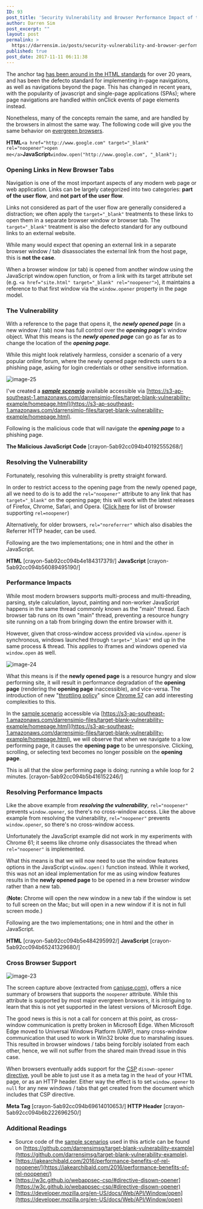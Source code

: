 ```yaml
---
ID: 93
post_title: 'Security Vulnerability and Browser Performance Impact of target=&#8221;_blank&#8221;'
author: Darren Sim
post_excerpt: ""
layout: post
permalink: >
  https://darrensim.io/posts/security-vulnerability-and-browser-performance-impact-of-target_blank/
published: true
post_date: 2017-11-11 06:11:38
---
```

The anchor tag <a href="https://www.w3.org/MarkUp/1995-archive/Elements/A.html" target="_blank" rel="noopener"> has been around in the </a><a href="https://www.w3.org/MarkUp/1995-archive/Elements/A.html" target="_blank" rel="noopener">HTML standards</a> for over 20 years, and has been the defecto standard for implementing in-page navigations, as well as navigations beyond the page. This has changed in recent years, with the popularity of javascript and single-page applications (SPAs); where page navigations are handled within onClick events of page elements instead.

Nonetheless, many of the concepts remain the same, and are handled by the browsers in almost the same way. The following code will give you the same behavior on <a href="https://www.techopedia.com/definition/31094/evergreen-browser" target="_blank" rel="noopener">evergreen browsers</a>.

**HTML**`<a href="http://www.google.com" target="_blank" rel="noopener">open me</a>`**JavaScript**`window.open("http://www.google.com", "_blank");`

### Opening Links in New Browser Tabs

Navigation is one of the most important aspects of any modern web page or web application. Links can be largely categorized into two categories: **part of the user flow**, and **not part of the user flow**.

Links not considered as part of the user flow are generally considered a distraction; we often apply the `target="_blank"` treatments to these links to open them in a separate browser window or browser tab. The `target="_blank"` treatment is also the defecto standard for any outbound links to an external website.

While many would expect that opening an external link in a separate browser window / tab disassociates the external link from the host page, this is **not the case**.

When a browser window (or tab) is opened from another window using the JavaScript window.open function, or from a link with its target attribute set (e.g. `<a href="site.html" target="_blank" rel="noopener">`), it maintains a reference to that first window via the `window.opener` property in the page model.</a>

### The Vulnerability

With a reference to the page that opens it, the _**newly opened page**_ (in a new window / tab) now has full control over the _**opening page**_'s window object. What this means is the _**newly opened page**_ can go as far as to change the location of the _**opening page**_.

While this might look relatively harmless, consider a scenario of a very popular online forum, where the newly opened page redirects users to a phishing page, asking for login credentials or other sensitive information.

![image-25](http://darrensim.io/wp-content/uploads/2017/11/target-blank-vulnerability-example-flow-1024x300.png)

I've created a [_**sample scenario**_](https://s3-ap-southeast-1.amazonaws.com/darrensimio-files/target-blank-vulnerability-example/homepage.html) available accessible via [https://s3-ap-southeast-1.amazonaws.com/darrensimio-files/target-blank-vulnerability-example/homepage.html](https://s3-ap-southeast-1.amazonaws.com/darrensimio-files/target-blank-vulnerability-example/homepage.html).

Following is the malicious code that will navigate the _**opening page**_ to a phishing page.

**The Malicious JavaScript Code**
[crayon-5ab92cc094b40192555268/]

### Resolving the Vulnerability

Fortunately, resolving this vulnerability is pretty straight forward.

In order to restrict access to the opening page from the newly opened page, all we need to do is to add the `rel="noopener"` attribute to any link that has `target="_blank"` on the opening page; this will work with the latest releases of Firefox, Chrome, Safari, and Opera. ([Click here](https://caniuse.com/#feat=rel-noopener) for list of browser supporting `rel=noopener`)

Alternatively, for older browsers, `rel="noreferrer"` which also disables the Referrer HTTP header, can be used.

Following are the two implementations; one in html and the other in JavaScript.

**HTML**
[crayon-5ab92cc094b4e184317379/]
**JavaScript**
[crayon-5ab92cc094b56089495190/]

### Performance Impacts

While most modern browsers supports multi-process and multi-threading, parsing, style calculation, layout, painting and non-worker JavaScript happens in the same thread commonly known as the "main" thread. Each browser tab runs on its own "main" thread, preventing a resource hungry site running on a tab from bringing down the entire browser with it.

However, given that cross-window access provided via `window.opener` is synchronous, windows launched through `target="_blank"` end up in the same process &amp; thread. This applies to iframes and windows opened via `window.open` as well.

![image-24](http://darrensim.io/wp-content/uploads/2017/11/target-blank-page-freeze-example-flow-1024x300.png)

What this means is if the **newly opened page** is a resource hungry and slow performing site, it will result in performance degradation of the **opening page** (rendering the **opening page** inaccessible), and vice-versa. The introduction of new "[throttling policy](https://developers.google.com/web/updates/2017/03/background_tabs)" since [Chrome 57](https://developers.google.com/web/updates/2017/03/background_tabs) can add interesting complexities to this.

In the [sample scenario](https://s3-ap-southeast-1.amazonaws.com/darrensimio-files/target-blank-vulnerability-example/homepage.html) accessible via [https://s3-ap-southeast-1.amazonaws.com/darrensimio-files/target-blank-vulnerability-example/homepage.html](https://s3-ap-southeast-1.amazonaws.com/darrensimio-files/target-blank-vulnerability-example/homepage.html), we will observe that when we navigate to a low performing page, it causes the **opening page** to be unresponsive. Clicking, scrolling, or selecting text becomes no longer possible on the **opening page**.

This is all that the slow performing page is doing; running a while loop for 2 minutes.
[crayon-5ab92cc094b5b416152246/]

### Resolving Performance Impacts

Like the above example from _**resolving the vulnerability**_, `rel="noopener"` prevents `window.opener`, so there's no cross-window access. Like the above example from resolving the vulnerability, `rel="noopener"` prevents `window.opener`, so there's no cross-window access.

Unfortunately the JavaScript example did not work in my experiments with Chrome 61; it seems like chrome only disassociates the thread when `rel="noopener"` is implemented.

What this means is that we will now need to use the window features options in the JavaScript `window.open()` function instead. While it worked, this was not an ideal implementation for me as using window features results in the **newly opened page** to be opened in a new browser window rather than a new tab.

(**Note:** Chrome will open the new window in a new tab if the window is set to full screen on the Mac; but will open in a new window if it is not in full screen mode.)

Following are the two implementations; one in html and the other in JavaScript.

**HTML**
[crayon-5ab92cc094b5e484295992/]
**JavaScript**
[crayon-5ab92cc094b65241329680/]

### Cross Browser Support

![image-23](http://darrensim.io/wp-content/uploads/2017/11/can-i-use-no-opener-1024x367.png)

The screen capture above (extracted from [caniuse.com](https://caniuse.com/#search=noopener)), offers a nice summary of browsers that supports the `noopener` attribute. While this attribute is supported by most major evergreen browsers, it is intriguing to learn that this is not yet supported in the latest versions of Microsoft Edge.

The good news is this is not a call for concern at this point, as cross-window communication is pretty broken in Microsoft Edge. When Microsoft Edge moved to Universal Windows Platform (UWP), many cross-window communication that used to work in Win32 broke due to marshaling issues. This resulted in browser windows / tabs being forcibly isolated from each other, hence, we will not suffer from the shared main thread issue in this case.

When browsers eventually adds support for the [CSP](https://w3c.github.io/webappsec-csp/#directive-disown-opener) `disown-opener` [directive](https://w3c.github.io/webappsec-csp/#directive-disown-opener), youll be able to just use it as a meta tag in the `head` of your HTML page, or as an HTTP header. Either way the effect is to set `window.opener` to `null` for any new windows / tabs that get created from the document which includes that CSP directive.

**Meta Tag**
[crayon-5ab92cc094b69614010653/]
**HTTP Header**
[crayon-5ab92cc094b6b222696250/]

### Additional Readings

* Source code of the [sample scenarios](https://s3-ap-southeast-1.amazonaws.com/darrensimio-files/target-blank-vulnerability-example/homepage.html) used in this article can be found on [https://github.com/darrensimsg/target-blank-vulnerability-example](https://github.com/darrensimsg/target-blank-vulnerability-example).
* [https://jakearchibald.com/2016/performance-benefits-of-rel-noopener/](https://jakearchibald.com/2016/performance-benefits-of-rel-noopener/)
* [https://w3c.github.io/webappsec-csp/#directive-disown-opener](https://w3c.github.io/webappsec-csp/#directive-disown-opener)
* [https://developer.mozilla.org/en-US/docs/Web/API/Window/open](https://developer.mozilla.org/en-US/docs/Web/API/Window/open)